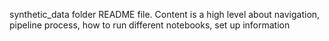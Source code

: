 synthetic_data folder README file. Content is a high level about navigation, pipeline process, how to run different notebooks, set up information